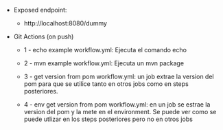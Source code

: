 - Exposed endpoint:
	- http://localhost:8080/dummy
	
	
- Git Actions (on push)
	- 1 - echo example workflow.yml: Ejecuta el comando echo
	
	- 2 - mvn example workflow.yml: Ejecuta un mvn package
		
	- 3 - get version from pom workflow.yml: un job extrae la version del pom para que se utilice tanto en otros jobs como en steps posteriores.
	
	- 4 - env get version from pom workflow.yml: en un job se estrae la version del pom y la mete en el environment. Se puede ver como se puede utlizar en los steps posteriores pero no en otros jobs
	